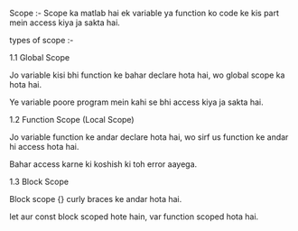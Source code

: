 Scope :- Scope ka matlab hai ek variable ya function ko code ke kis part mein access kiya ja sakta hai.

types of scope :-

1.1 Global Scope

Jo variable kisi bhi function ke bahar declare hota hai, wo global scope ka hota hai.

Ye variable poore program mein kahi se bhi access kiya ja sakta hai.

1.2 Function Scope (Local Scope)

Jo variable function ke andar declare hota hai, wo sirf us function ke andar hi access hota hai.

Bahar access karne ki koshish ki toh error aayega.

1.3 Block Scope

Block scope {} curly braces ke andar hota hai.

let aur const block scoped hote hain, var function scoped hota hai.